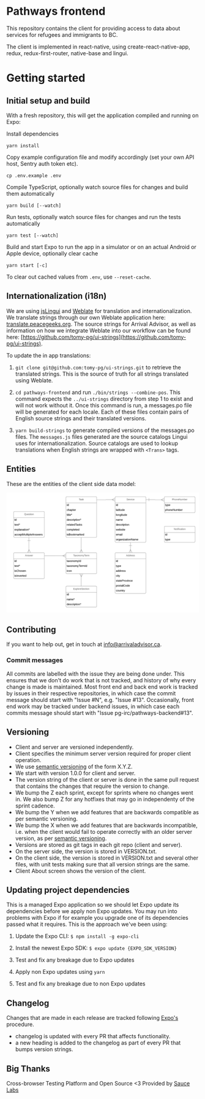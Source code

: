 # Pathways frontend

This repository contains the client for providing access to data about services for refugees and immigrants to BC.

The client is implemented in react-native, using create-react-native-app, redux, redux-first-router, native-base and lingui.

# Getting started

## Initial setup and build

With a fresh repository, this will get the application compiled and running on Expo:

Install dependencies

```
yarn install
```

Copy example configuration file and modify accordingly (set your own API host, Sentry auth token etc).
```
cp .env.example .env
```

Compile TypeScript, optionally watch source files for changes and build them automatically

```
yarn build [--watch]
```

Run tests, optionally watch source files for changes and run the tests automatically

```
yarn test [--watch]
```

Build and start Expo to run the app in a simulator or on an actual Android or Apple device, optionally clear cache

```
yarn start [-c]
```

To clear out cached values from `.env`, use `--reset-cache`.

## Internationalization (i18n)

We are using [jsLingui](https://github.com/lingui/js-lingui) and [Weblate](https://weblate.org) for translation and internationalization. We translate strings through our own Weblate application here: [translate.peacegeeks.org](https://translate.peacegeeks.org). The source strings for Arrival Advisor, as well as information on how we integrate Weblate into our workflow can be found here: [https://github.com/tomy-pg/ui-strings](https://github.com/tomy-pg/ui-strings). 

To update the in app translations: 

1. `git clone git@github.com:tomy-pg/ui-strings.git` to retrieve the translated strings. This is the source of truth for all strings translated using Weblate.  

2. `cd pathways-frontend` and run `./bin/strings --combine-pos`. This command expects the `../ui-strings` directory from step 1 to exist and will not work without it. Once this command is run, a messages.po file will be generated for each locale. Each of these files contain pairs of English source strings and their translated versions. 

3. `yarn build-strings` to generate compiled versions of the messages.po files. The `messages.js` files generated are the source catalogs Lingui uses for internationalization. Source catalogs are used to lookup translations when English strings are wrapped with `<Trans>` tags.

## Entities

These are the entities of the client side data model:

![Entities](ENTITIES.png)

## Contributing

If you want to help out, get in touch at info@arrivaladvisor.ca.

### Commit messages

All commits are labelled with the issue they are being done under. This ensures that we don't do work that is not tracked, and history of why every change is made is maintained. Most front end and back end work is tracked by issues in their respective repositories, in which case the commit message should start with "Issue #N", e.g. "Issue #13". Occasionally, front end work may be tracked under backend issues, in which case each commits message should start with "Issue pg-irc/pathways-backend#13".

## Versioning

* Client and server are versioned independently.
* Client specifies the minimum server version required for proper client operation.
* We use [semantic versioning](https://semver.org/) of the form X.Y.Z.
* We start with version 1.0.0 for client and server.
* The version string of the client or server is done in the same pull request that contains the changes that require the version to change.
* We bump the Z each sprint, except for sprints where no changes went in. We also bump Z for any hotfixes that may go in independenty of the sprint cadence.
* We bump the Y when we add features that are backwards compatible as per semantic versioning.
* We bump the X when we add features that are backwards incompatible, i.e. when the client would fail to operate correctly with an older server version, as per [semantic versioning](https://semver.org/).
* Versions are stored as git tags in each git repo (client and server).
* On the server side, the version is stored in VERSION.txt.
* On the client side, the version is stored in VERSION.txt and several other files, with unit tests making sure that all version strings are the same.
* Client About screen shows the version of the client.

## Updating project dependencies

This is a managed Expo application so we should let Expo update its dependencies before we apply non Expo updates. You may run into problems with Expo if for example you upgrade one of its dependencies passed what it requires. This is the approach we've been using:

1. Update the Expo CLI: `$ npm install -g expo-cli`

2. Install the newest Expo SDK: `$ expo update {EXPO_SDK_VERSION}`

3. Test and fix any breakage due to Expo updates

4. Apply non Expo updates using `yarn`

5. Test and fix any breakage due to non Expo updates

## Changelog

Changes that are made in each release are tracked following [Expo's](https://github.com/expo/expo/blob/master/CHANGELOG.md) procedure. 


* changelog is updated with every PR that affects functionality.
* a new heading is added to the changelog as part of every PR that bumps version strings.

## Big Thanks

Cross-browser Testing Platform and Open Source <3 Provided by [Sauce Labs][SauceLabsURL]

[SauceLabsURL]: https://saucelabs.com
